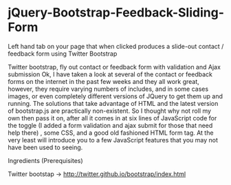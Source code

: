 jQuery-Bootstrap-Feedback-Sliding-Form
======================================

Left hand tab on your page that when clicked produces a slide-out contact / feedback form using Twitter Bootstrap

Twitter bootstrap, fly out contact or feedback form with validation and Ajax submission
Ok, I have taken a look at several of the contact or feedback forms on the internet in
the past few weeks and they all work great, however, they require varying numbers
of includes, and in some cases images, or even completely different versions of JQuery 
to get them up and running. The solutions that take advantage of HTML and the latest
version of bootstrap.js are practically non-existent.  So I thought why not roll my own 
then pass it on, after all it comes in at six lines of JavaScript code for
the toggle (I added a form validation and ajax submit for those that need help there) ,
some CSS, and a good old fashioned HTML form tag. At the very least will introduce you
to a few JavaScript features that you may not have been used to seeing.

Ingredients (Prerequisites)

Twitter bootstap -> http://twitter.github.io/bootstrap/index.html
